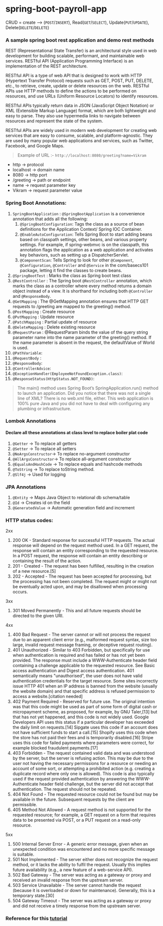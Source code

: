 # spring-boot-payroll-app

CRUD = create --> (`POST`/`INSERT`), Read(`GET`/`SELECT`), Update(`PUT`/`UPDATE`), Delete(`DELETE`/`DELETE`)

### A sample spring boot rest application and demo rest methods

REST (Representational State Transfer) is an architectural style used in web development for building scalable, performant, and maintainable web services. RESTful API (Application Programming Interface) is an implementation of the REST architecture.

RESTful API is a type of web API that is designed to work with HTTP (Hypertext Transfer Protocol) requests such as GET, POST, PUT, DELETE, etc., to retrieve, create, update or delete resources on the web. RESTful APIs use HTTP methods to define the actions to be performed on resources, and use URLs (Uniform Resource Locators) to identify resources.

RESTful APIs typically return data in JSON (JavaScript Object Notation) or XML (Extensible Markup Language) format, which are both lightweight and easy to parse. They also use hypermedia links to navigate between resources and represent the state of the system.

RESTful APIs are widely used in modern web development for creating web services that are easy to consume, scalable, and platform-agnostic. They are used by many popular web applications and services, such as Twitter, Facebook, and Google Maps.


> Example of URL :- `http://localhost:8080/greeting?name=Vikram`

* http -> protocol
* localhost -> domain name
* 8080 -> http port
* /greeting -> path or endpoint
* name -> request parameter key
* Vikram -> request parameter value

### Spring Boot Annotations:
1. `SpringBootApplication` : `@SpringBootApplication` is a convenience annotation that adds all the following:
   1. `@SpringBootConfiguration`: Tags the class as a source of bean definitions for the Application Context/ Spring IOC Container.
   2. `@EnableAutoConfiguration`: Tells Spring Boot to start adding beans based on classpath settings, other beans, and various property settings. For example, if spring-webmvc is on the classpath, this annotation flags the application as a web application and activates key behaviors, such as setting up a DispatcherServlet.
   3. `@ComponentScan`: Tells Spring to look for other `@Component`, `@Configuration`, `@Controller` and `@Service` in the com/basecs101 package, letting it find the classes to create beans.
2. `@SpringBootTest` : Marks the class as Spring boot test class
3. `@RestController` : The Spring boot `@RestController` annotation, which marks the class
   as a controller where every method returns a domain object instead of a view.
   It is shorthand for including both `@Controller` and `@ResponseBody`.
4. `@GetMapping` : The @GetMapping annotation ensures that HTTP GET requests to /greeting are mapped to the greeting() method.
5. `@PostMapping` : Create resource
6. `@PutMapping` : Update resource
7. `@PatchMapping` : Partial update of resource
8. `@DeleteMapping` : Delete existing resource
9. `@RequestParam` : @RequestParam binds the value of the query string parameter name into the name parameter of the greeting() method. If the name parameter is absent in the request, the defaultValue of World is used.
10. `@PathVariable`:
11. `@RequestBody` :
12. `@ResponseBody`:
13. `@ControllerAdvice`:
14. `@ExceptionHandler(EmployeeNotFoundException.class)`:
15. `@ResponseStatus(HttpStatus.NOT_FOUND)`:

> The main() method uses Spring Boot’s SpringApplication.run() method to launch an application. Did you notice that there was not a single line of XML? There is no web.xml file, either. This web application is 100% pure Java and you did not have to deal with configuring any plumbing or infrastructure.

### Lombok Annotations
#### Declare all these annotations at class level to replace boiler plat code
1. `@Getter` -> To replace all getters
2. `@Setter` -> To replace all setters
3. `@NoArgsConstructor`-> To replace no-argument constructor
4. `@AllArgsConstructor`-> To replace all-argument constructor
5. `@EqualsAndHashCode` -> To replace equals and hashcode methods
6. `@ToString` -> To replace toString method.
7. `@Slf4j` -> Used for logging

### JPA Annotations
1. `@Entity` -> Maps Java Object to relational db schema/table
2. `@Id` -> Creates id on the field
3. `@GeneratedValue` -> Automatic generation field and increment

### HTTP status codes:
2xx
1. 200 OK - Standard response for successful HTTP requests. The actual response will depend on the request method used. In a GET request, the response will contain an entity corresponding to the requested resource. In a POST request, the response will contain an entity describing or containing the result of the action.
2. 201 - Created - The request has been fulfilled, resulting in the creation of a new resource.[5]
3. 202 - Accepted - The request has been accepted for processing, but the processing has not been completed. The request might or might not be eventually acted upon, and may be disallowed when processing occurs.

3xx
1. 301 Moved Permanently - This and all future requests should be directed to the given URI.

4xx

1. 400 Bad Request - The server cannot or will not process the request due to an apparent client error (e.g., malformed request syntax, size too large, invalid request message framing, or deceptive request routing).
2. 401 Unauthorized - Similar to 403 Forbidden, but specifically for use when authentication is required and has failed or has not yet been provided. The response must include a WWW-Authenticate header field containing a challenge applicable to the requested resource. See Basic access authentication and Digest access authentication. 401 semantically means "unauthorised", the user does not have valid authentication credentials for the target resource.
Some sites incorrectly issue HTTP 401 when an IP address is banned from the website (usually the website domain) and that specific address is refused permission to access a website.[citation needed]
3. 402 Payment Required - Reserved for future use. The original intention was that this code might be used as part of some form of digital cash or micropayment scheme, as proposed, for example, by GNU Taler,[13] but that has not yet happened, and this code is not widely used. Google Developers API uses this status if a particular developer has exceeded the daily limit on requests.[14] Sipgate uses this code if an account does not have sufficient funds to start a call.[15] Shopify uses this code when the store has not paid their fees and is temporarily disabled.[16] Stripe uses this code for failed payments where parameters were correct, for example blocked fraudulent payments.[17]
4. 403 Forbidden - The request contained valid data and was understood by the server, but the server is refusing action. This may be due to the user not having the necessary permissions for a resource or needing an account of some sort, or attempting a prohibited action (e.g. creating a duplicate record where only one is allowed). This code is also typically used if the request provided authentication by answering the WWW-Authenticate header field challenge, but the server did not accept that authentication. The request should not be repeated.
5. 404 Not Found - The requested resource could not be found but may be available in the future. Subsequent requests by the client are permissible.
6. 405 Method Not Allowed - A request method is not supported for the requested resource; for example, a GET request on a form that requires data to be presented via POST, or a PUT request on a read-only resource.

5xx

1. 500 Internal Server Error - A generic error message, given when an unexpected condition was encountered and no more specific message is suitable.
2. 501 Not Implemented - The server either does not recognize the request method, or it lacks the ability to fulfil the request. Usually this implies future availability (e.g., a new feature of a web-service API).
3. 502 Bad Gateway - The server was acting as a gateway or proxy and received an invalid response from the upstream server.
4. 503 Service Unavailable - The server cannot handle the request (because it is overloaded or down for maintenance). Generally, this is a temporary state.[30]
5. 504 Gateway Timeout - The server was acting as a gateway or proxy and did not receive a timely response from the upstream server.

### Reference for this [tutorial](https://spring.io/guides/tutorials/rest/)

